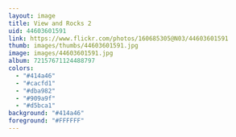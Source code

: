 ```yaml
---
layout: image
title: View and Rocks 2
uid: 44603601591
link: https://www.flickr.com/photos/160685305@N03/44603601591
thumb: images/thumbs/44603601591.jpg
image: images/44603601591.jpg
album: 72157671124488797
colors: 
  - "#414a46"
  - "#cacfd1"
  - "#dba982"
  - "#909a9f"
  - "#d5bca1"
background: "#414a46"
foreground: "#FFFFFF"
---
```


